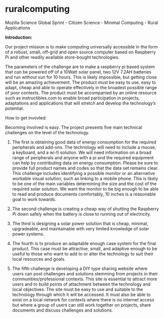 # ruralcomputing
Mozilla Science Global Sprint - Citizen Science - Minimal Computing - Rural Applications

<strong>Introduction:</strong>

Our project mission is to make computing universally accessible in the form of a robust, small, off-grid and open source computer based on Raspberry Pi and other readily available store-bought technologies.  

The parameters of the challenge are to make a raspberry pi based system that can be powered off of a 10Watt solar panel, two 12V 7.2AH batteries and run without sun for 10 hours.  This is likely impossible, but getting close will be an amazing achievement.  The product must be easy to use, easy to adapt, cheap and able to operate effectively in the broadest possible range of poor contexts.  The product must be accompanied by an online resource such as instructibles.com to enable broad participation in projects, adaptations and applications that will stretch and develop the technology’s potential.

How to get invovled:

Becoming involved is easy.  The project presents five main technical challenges on the level of the technology.

1) The first is obtaining good data of energy consumption for the required peripherals and add-ons.  The technology will need to include a mouse, a keyboard, and a wi-fi solution.  We will need information on a broad range of peripherals and anyone with a pi and the required equipment can help by contributing data on energy consumption.  Please be sure to provide full product names and codes so that the data set remains clear.  This challenge includes identifying a possible monitor or an alternative workable visual solution, such as linking to a mobile phone.  This is likely to be one of the main variables determining the size and the cost of the required solar solution.  We want the monitor to be big enough to be able to read and produce documents comfortably, 10 inches is a reasonable goal to work towards. 

2) The second challenge is creating a cheap way of shutting the Raspberry Pi down safely when the battery is close to running out of electricity. 

3) The third is designing a solar power solution that is cheap, minimal, upgradeable, and maintainable with very limited knowledge of solar power systems. 

4) The fourth is to produce an adaptable enough case system for the final product.  This case must be attractive, small, and adaptive enough to be useful to those who want to add to or alter the technology to suit their local resources and goals.

5) The fifth challenge is developing a DIY type sharing website where users can post challenges and solutions stemming from projects in their communities/professional contexts.  This site is essential to attract more users and to build points of attachment between the technology and local objectives.  The site must be easy to use and suitable to the technology through which it will be accessed.  It must also be able to exist on a local network for contexts where there is no internet access but where a group of users can still work together on projects, share documents and discuss challenges and solutions.


